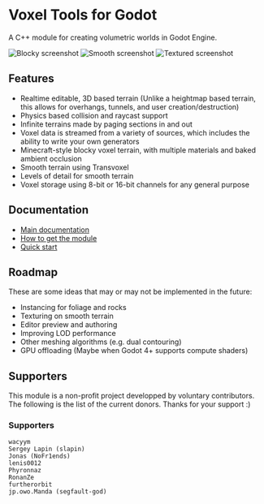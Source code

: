 Voxel Tools for Godot
=========================

A C++ module for creating volumetric worlds in Godot Engine.

![Blocky screenshot](doc/source/images/blocky_screenshot.png)
![Smooth screenshot](doc/source/images/smooth_screenshot.png)
![Textured screenshot](doc/source/images/textured-terrain.jpg)

Features
---------------------------

- Realtime editable, 3D based terrain (Unlike a heightmap based terrain, this allows for overhangs, tunnels, and user creation/destruction)
- Physics based collision and raycast support
- Infinite terrains made by paging sections in and out
- Voxel data is streamed from a variety of sources, which includes the ability to write your own generators
- Minecraft-style blocky voxel terrain, with multiple materials and baked ambient occlusion
- Smooth terrain using Transvoxel
- Levels of detail for smooth terrain
- Voxel storage using 8-bit or 16-bit channels for any general purpose


Documentation
---------------

- [Main documentation](https://voxel-tools.readthedocs.io/en/latest/)
- [How to get the module](https://voxel-tools.readthedocs.io/en/latest/getting_the_module/)
- [Quick start](https://voxel-tools.readthedocs.io/en/latest/quick_start/)


Roadmap
---------

These are some ideas that may or may not be implemented in the future:

* Instancing for foliage and rocks
* Texturing on smooth terrain
* Editor preview and authoring
* Improving LOD performance
* Other meshing algorithms (e.g. dual contouring)
* GPU offloading (Maybe when Godot 4+ supports compute shaders)


Supporters
-----------

This module is a non-profit project developped by voluntary contributors. The following is the list of the current donors.
Thanks for your support :)

### Supporters

```
wacyym
Sergey Lapin (slapin)
Jonas (NoFr1ends)
lenis0012
Phyronnaz
RonanZe
furtherorbit
jp.owo.Manda (segfault-god)
```

